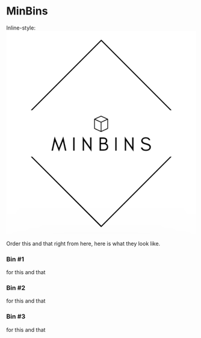 # MinBins

Inline-style: 
![alt text](https://github.com/davidnuescheler/minbins/raw/master/minbinslogo.png "Logo Title Text 1")

Order this and that right from here, here is what they look like.

### Bin #1

for this and that

### Bin #2

for this and that

### Bin #3

for this and that
